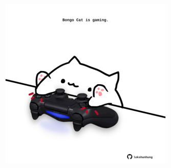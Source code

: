 <!-- built at 12/01/2025, 04:00:45 UTC -->
<p align="center">
  <img width="500" height="500" src="./ReadmeImage.svg">
</p>
